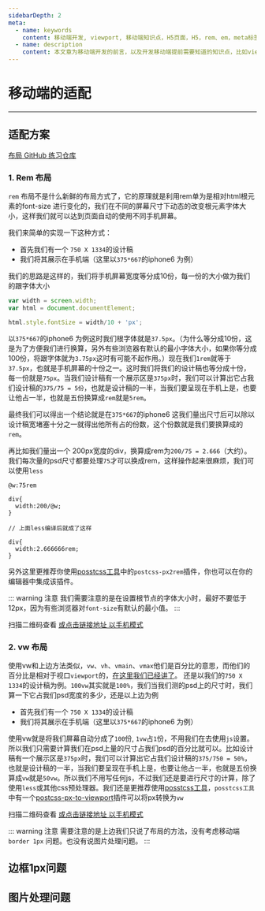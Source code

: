 ```yaml
---
sidebarDepth: 2
meta:
  - name: keywords
    content: 移动端开发, viewport, 移动端知识点，H5页面，H5，rem、em，meta标签，css媒体查询，@media
  - name: description
    content: 本文章为移动端开发的前言，以及开发移动端提前需要知道的知识点，比如viewport css单位如：px、rem、em、vh、vw，以及css媒体查询@media和移动端常用的meta标签。
---
```


# 移动端的适配

---

## 适配方案

[布局 GitHub 练习仓库](https://github.com/webxiaoma/phone-demo/tree/master/self-adaption)

### 1. Rem 布局

`rem` 布局不是什么新鲜的布局方式了，它的原理就是利用rem单为是相对html根元素的font-size 进行变化的，我们在不同的屏幕尺寸下动态的改变根元素字体大小，这样我们就可以达到页面自动的使用不同手机屏幕。

我们来简单的实现一下这种方式：

- 首先我们有一个 `750 X 1334`的设计稿
- 我们将其展示在手机端（这里以`375*667`的iphone6 为例）

我们的思路是这样的，我们将手机屏幕宽度等分成10份，每一份的大小做为我们的跟字体大小

```js
var width = screen.width;
var html = document.documentElement;

html.style.fontSize = width/10 + 'px';
```

以`375*667`的iphone6 为例这时我们根字体就是`37.5px`。（为什么等分成10份，这是为了方便我们进行换算，另外有些浏览器有默认的最小字体大小，如果你等分成100份，将跟字体就为`3.75px`这时有可能不起作用。）现在我们`1rem`就等于`37.5px`，也就是手机屏幕的十份之一。这时我们将我们的设计稿也等分成十份，每一份就是`75px`。当我们设计稿有一个展示区是`375px`时，我们可以计算出它占我们设计稿的`375/75 = 5份`，也就是设计稿的一半，当我们要呈现在手机上是，也要让他占一半，也就是五份换算成`rem`就是`5rem`。

最终我们可以得出一个结论就是在`375*667`的iphone6 这我们量出尺寸后可以除以设计稿宽堵塞十分之一就得出他所有占的份数，这个份数就是我们要换算成的`rem`。

再比如我们量出一个 200px宽度的div，换算成rem为`200/75 = 2.666`（大约）。我们每次量的psd尺寸都要处理`75`才可以换成rem，这样操作起来很麻烦，我们可以使用`less`

```less
@w:75rem

div{
  width:200/@w;
}

// 上面less编译后就成了这样

div{
  width:2.666666rem;
}
```
另外这里更推荐你使用[posstcss工具](https://github.com/postcss/postcss/blob/master/README-cn.md)中的`postcss-px2rem`插件，你也可以在你的编辑器中集成该插件。

::: warning 注意
我们需要注意的是在设置根节点的字体大小时，最好不要低于12px，因为有些浏览器对`font-size`有默认的最小值。
:::

扫描二维码查看 [或点击链接地址 以手机模式](https://webxiaoma.github.io/phone-demo/self-adaption/rem-phone.html)

<MyImg src="/img/phone.png" alt="phone" />

### 2. vw 布局

使用vw和上边方法类似，`vw`、`vh`、`vmain`、`vmax`他们是百分比的意思，而他们的百分比是相对于视口`viewport`的，[在这里我们已经讲了](http://localhost:5555/phone/#移动端css单位)。 还是以我们的`750 X 1334`的设计稿为例。`100vw`其实就是`100%`，我们当我们测的psd上的尺寸时，我们算一下它占我们psd宽度的多少，还是以上边为例

- 首先我们有一个 `750 X 1334`的设计稿
- 我们将其展示在手机端（这里以`375*667`的iphone6 为例）

使用vw就是将我们屏幕自动分成了`100`份, `1vw`占`1`份，不用我们在去使用`js`设置。所以我们只需要计算我们在psd上量的尺寸占我们psd的百分比就可以。比如设计稿有一个展示区是`375px`时，我们可以计算出它占我们设计稿的`375/750 = 50%`，也就是设计稿的一半，当我们要呈现在手机上是，也要让他占一半，也就是五份换算成`vw`就是`50vw`。所以我们不用写任何js，不过我们还是要进行尺寸的计算，除了使用`less`或其他css预处理器。我们还是更推荐使用[posstcss工具](https://github.com/postcss/postcss/blob/master/README-cn.md)，`posstcss工具` 中有一个[postcss-px-to-viewport](https://github.com/evrone/postcss-px-to-viewport)插件可以将px转换为`vw`


扫描二维码查看 [或点击链接地址 以手机模式](https://webxiaoma.github.io/phone-demo/self-adaption/vw-phone.html)

<MyImg src="/img/phon-two.png" alt="phone" />


::: warning 注意
需要注意的是上边我们只说了布局的方法，没有考虑移动端`border 1px` 问题。也没有说图片处理问题。
:::


## 边框1px问题


## 图片处理问题


